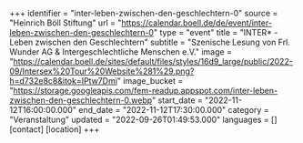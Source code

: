 +++
identifier = "inter-leben-zwischen-den-geschlechtern-0"
source = "Heinrich Böll Stiftung"
url = "https://calendar.boell.de/de/event/inter-leben-zwischen-den-geschlechtern-0"
type = "event"
title = "INTER* - Leben zwischen den Geschlechtern"
subtitle = "Szenische Lesung von Frl. Wunder AG & Intergeschlechtliche Menschen e.V."
image = "https://calendar.boell.de/sites/default/files/styles/16d9_large/public/2022-09/Intersex%20Tour%20Website%281%29.png?h=d732e8c8&itok=IPtw7Dmi"
image_bucket = "https://storage.googleapis.com/fem-readup.appspot.com/inter-leben-zwischen-den-geschlechtern-0.webp"
start_date = "2022-11-12T16:00:00.000"
end_date = "2022-11-12T17:30:00.000"
category = "Veranstaltung"
updated = "2022-09-26T01:49:53.000"
languages = []
[contact]
[location]
+++
